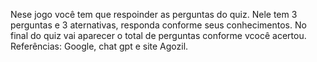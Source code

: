 Nese jogo você tem que respoinder as perguntas do quiz. Nele tem 3 perguntas e 3 aternativas, responda conforme seus conhecimentos.
No final do quiz vai aparecer o total de perguntas conforme vcocê acertou.
Referências: Google, chat gpt e site Agozil.
